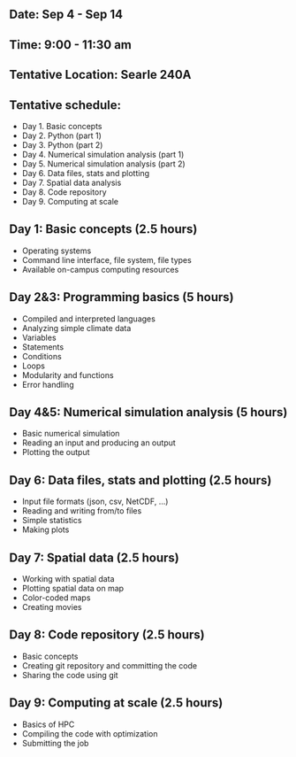 
## Date: Sep 4 - Sep 14
## Time: 9:00 - 11:30 am
## Tentative Location: Searle 240A

## Tentative schedule:
* Day 1. Basic concepts
* Day 2. Python (part 1)
* Day 3. Python (part 2)
* Day 4. Numerical simulation analysis (part 1)
* Day 5. Numerical simulation analysis (part 2)
* Day 6. Data files, stats and plotting
* Day 7. Spatial data analysis
* Day 8. Code repository
* Day 9. Computing at scale



## Day 1: Basic concepts (2.5 hours)
* Operating systems
* Command line interface, file system, file types
* Available on-campus computing resources
 
## Day 2&3: Programming basics (5 hours)
* Compiled and interpreted languages
* Analyzing simple climate data
* Variables
* Statements
* Conditions
* Loops
* Modularity and functions
* Error handling

## Day 4&5: Numerical simulation analysis (5 hours)
* Basic numerical simulation
* Reading an input and producing an output
* Plotting the output

## Day 6: Data files, stats and plotting (2.5 hours)
* Input file formats (json, csv, NetCDF, ...)
* Reading and writing from/to files
* Simple statistics
* Making plots

## Day 7: Spatial data (2.5 hours)
* Working with spatial data
* Plotting spatial data on map
* Color-coded maps
* Creating movies

## Day 8: Code repository (2.5 hours)
* Basic concepts
* Creating git repository and committing the code
* Sharing the code using git

## Day 9: Computing at scale (2.5 hours)
* Basics of HPC
* Compiling the code with optimization
* Submitting the job
